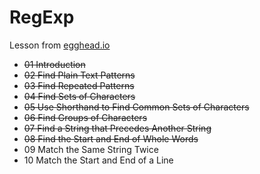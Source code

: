 # RegExp
Lesson from [egghead.io](https://egghead.io/series/regex-in-javascript)
- ~~01  Introduction~~
- ~~02  Find Plain Text Patterns~~
- ~~03  Find Repeated Patterns~~
- ~~04  Find Sets of Characters~~
- ~~05  Use Shorthand to Find Common Sets of Characters~~
- ~~06  Find Groups of Characters~~
- ~~07  Find a String that Precedes Another String~~
- ~~08  Find the Start and End of Whole Words~~
- 09  Match the Same String Twice
- 10  Match the Start and End of a Line
